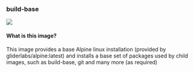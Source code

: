 ### build-base

[![](https://badge.imagelayers.io/matthewgall/build-base:latest.svg)](https://imagelayers.io/?images=matthewgall/build-base:latest 'Get your own badge on imagelayers.io')

#### What is this image?
This image provides a base Alpine linux installation (provided by gliderlabs/alpine:latest) and installs a base set of packages used by child images, such as build-base, git and many more (as required)
